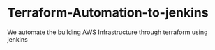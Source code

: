 # Terraform-Automation-to-jenkins
We automate the building AWS Infrastructure through terraform using jenkins
